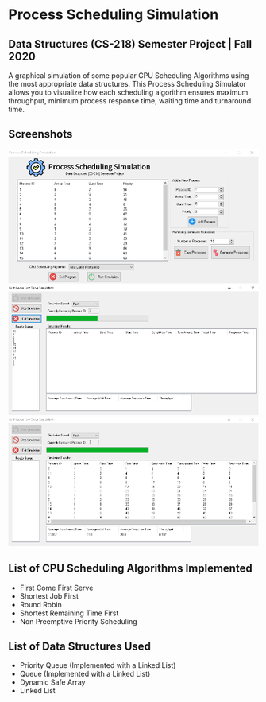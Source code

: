 # Process Scheduling Simulation
## Data Structures (CS-218) Semester Project | Fall 2020
A graphical simulation of some popular CPU Scheduling Algorithms using the most appropriate data structures.
This Process Scheduling Simulator allows you to visualize how each scheduling algorithm ensures maximum throughput, minimum process response time, waiting time and turnaround time.

## Screenshots
![Main Menu](https://github.com/abdulalikhan/Process-Scheduling-Simulation/blob/main/1.png?raw=true)
![First Come First Serve Simulation](https://github.com/abdulalikhan/Process-Scheduling-Simulation/blob/main/2.png?raw=true)
![First Come First Serve Results](https://github.com/abdulalikhan/Process-Scheduling-Simulation/blob/main/3.png?raw=true)

## List of CPU Scheduling Algorithms Implemented
- First Come First Serve
- Shortest Job First
- Round Robin
- Shortest Remaining Time First
- Non Preemptive Priority Scheduling

## List of Data Structures Used
- Priority Queue (Implemented with a Linked List)
- Queue (Implemented with a Linked List)
- Dynamic Safe Array
- Linked List
